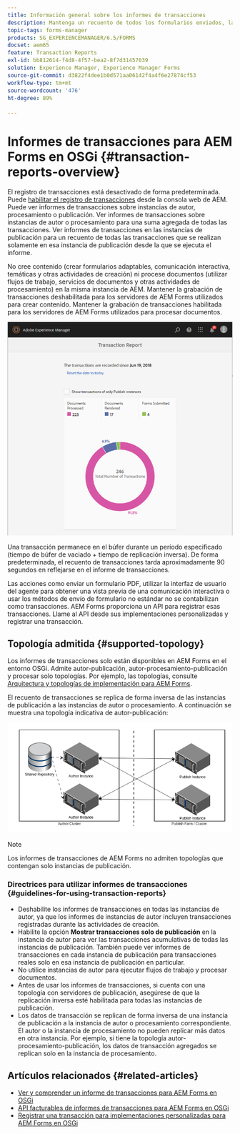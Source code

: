 ```yaml
---
title: Información general sobre los informes de transacciones
description: Mantenga un recuento de todos los formularios enviados, la comunicación interactiva representada, los documentos convertidos en un formato a otro, y más
topic-tags: forms-manager
products: SG_EXPERIENCEMANAGER/6.5/FORMS
docset: aem65
feature: Transaction Reports
exl-id: bb812614-f4d8-4f57-bea2-8f7d31457039
solution: Experience Manager, Experience Manager Forms
source-git-commit: d3822f4dee1b0d571aa06142f4a4f6e27874cf53
workflow-type: tm+mt
source-wordcount: '476'
ht-degree: 89%

---
```


# Informes de transacciones para AEM Forms en OSGi {#transaction-reports-overview}

<!--## Introduction {#introduction}

Transaction reports in AEM Forms let you keep a count of all transactions taken place since a specified date on your AEM Forms deployment. The objective is to provide information about product usage and help business stakeholders understand their digital processing volumes. Examples of a transaction include:

* Submission of an adaptive form, an HTML5 Form, or a form set
* Rendition of a print or a web version of an interactive communication
* Conversion of a document from one file format to another

For more information on what is considered a transaction, see [Billable APIs](../../forms/using/transaction-reports-billable-apis.md).-->

El registro de transacciones está desactivado de forma predeterminada. Puede [habilitar el registro de transacciones](../../forms/using/viewing-and-understanding-transaction-reports.md#setting-up-transaction-reports) desde la consola web de AEM. Puede ver informes de transacciones sobre instancias de autor, procesamiento o publicación. Ver informes de transacciones sobre instancias de autor o procesamiento para una suma agregada de todas las transacciones. Ver informes de transacciones en las instancias de publicación para un recuento de todas las transacciones que se realizan solamente en esa instancia de publicación desde la que se ejecuta el informe.

No cree contenido (crear formularios adaptables, comunicación interactiva, temáticas y otras actividades de creación) ni procese documentos (utilizar flujos de trabajo, servicios de documentos y otras actividades de procesamiento) en la misma instancia de AEM. Mantener la grabación de transacciones deshabilitada para los servidores de AEM Forms utilizados para crear contenido. Mantener la grabación de transacciones habilitada para los servidores de AEM Forms utilizados para procesar documentos.

![sample-transaction-report-author-1](assets/sample-transaction-report-author-1.png)

Una transacción permanece en el búfer durante un período especificado (tiempo de búfer de vaciado + tiempo de replicación inversa). De forma predeterminada, el recuento de transacciones tarda aproximadamente 90 segundos en reflejarse en el informe de transacciones.

Las acciones como enviar un formulario PDF, utilizar la interfaz de usuario del agente para obtener una vista previa de una comunicación interactiva o usar los métodos de envío de formulario no estándar no se contabilizan como transacciones. AEM Forms proporciona un API para registrar esas transacciones. Llame al API desde sus implementaciones personalizadas y registrar una transacción.

## Topología admitida {#supported-topology}

Los informes de transacciones solo están disponibles en AEM Forms en el entorno OSGi. Admite autor-publicación, autor-procesamiento-publicación y procesar solo topologías. Por ejemplo, las topologías, consulte [Arquitectura y topologías de implementación para AEM Forms](../../forms/using/transaction-reports-overview.md).

El recuento de transacciones se replica de forma inversa de las instancias de publicación a las instancias de autor o procesamiento. A continuación se muestra una topología indicativa de autor-publicación:

![topología simple de publicación del autor](assets/simple-author-publish-topology.png)

>[!NOTE]
>
>Los informes de transacciones de AEM Forms no admiten topologías que contengan solo instancias de publicación.

### Directrices para utilizar informes de transacciones {#guidelines-for-using-transaction-reports}

* Deshabilite los informes de transacciones en todas las instancias de autor, ya que los informes de instancias de autor incluyen transacciones registradas durante las actividades de creación.
* Habilite la opción **Mostrar transacciones solo de publicación** en la instancia de autor para ver las transacciones acumulativas de todas las instancias de publicación. También puede ver informes de transacciones en cada instancia de publicación para transacciones reales solo en esa instancia de publicación en particular.
* No utilice instancias de autor para ejecutar flujos de trabajo y procesar documentos.
* Antes de usar los informes de transacciones, si cuenta con una topología con servidores de publicación, asegúrese de que la replicación inversa esté habilitada para todas las instancias de publicación.
* Los datos de transacción se replican de forma inversa de una instancia de publicación a la instancia de autor o procesamiento correspondiente. El autor o la instancia de procesamiento no pueden replicar más datos en otra instancia. Por ejemplo, si tiene la topología autor-procesamiento-publicación, los datos de transacción agregados se replican solo en la instancia de procesamiento.

## Artículos relacionados {#related-articles}

* [Ver y comprender un informe de transacciones para AEM Forms en OSGi](../../forms/using/viewing-and-understanding-transaction-reports.md)
* [API facturables de informes de transacciones para AEM Forms en OSGi](../../forms/using/transaction-reports-billable-apis.md)
* [Registrar una transacción para implementaciones personalizadas para AEM Forms en OSGi](/help/forms/using/record-transaction-custom-implementation.md)
